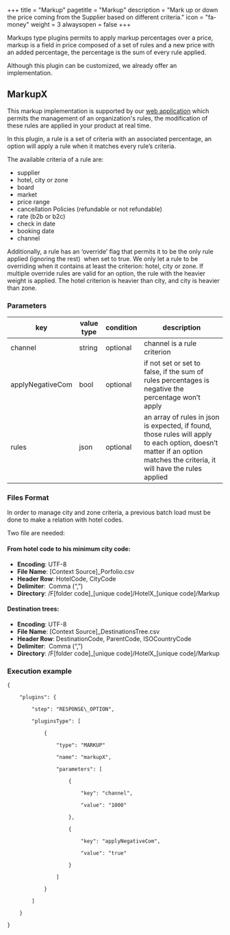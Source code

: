 +++
title = "Markup"
pagetitle = "Markup"
description = "Mark up or down the price coming from the Supplier based on different criteria."
icon = "fa-money"
weight = 3
alwaysopen = false
+++

Markups type plugins permits to apply markup percentages over a price, markup is a field in price composed of a set of rules and a new price with an added percentage, the percentage is the sum of every rule applied.

Although this plugin can be customized, we already offer an implementation.

## MarkupX

This markup implementation is supported by our [web application](https://travelb2b.xmltravelgate.com/) which permits the management of an organization's rules, the modification of these rules are applied in your product at real time.

In this plugin, a rule is a set of criteria with an associated percentage, an option will apply a rule when it matches every rule’s criteria.

The available criteria of a rule are:

* supplier 
* hotel, city or zone 
* board 
* market 
* price range 
* cancellation Policies (refundable or not refundable) 
* rate (b2b or b2c) 
* check in date 
* booking date 
* channel 

Additionally, a rule has an ‘override’ flag that permits it to be the only rule applied (ignoring the rest)  when set to true. We only let a rule to be overriding when it contains at least the criterion: hotel, city or zone. If multiple override rules are valid for an option, the rule with the heavier weight is applied. The hotel criterion is heavier than city, and city is heavier than zone.

### Parameters

|key|value type|condition|description|
|----|----|----|----|
|channel|string|optional|channel is a rule criterion|
|applyNegativeCom|bool|optional|if not set or set to false, if the sum of rules percentages is negative the percentage won’t apply|
|rules|json|optional|an array of rules in json is expected, if found, those rules will apply to each option, doesn’t matter if an option matches the criteria, it will have the rules applied|

### Files Format

In order to manage city and zone criteria, a previous batch load must be done to make a relation with hotel codes.

Two file are needed:

#### From hotel code to his minimum city code:

* **Encoding**: UTF-8 
* **File Name**: [Context Source]\_Porfolio.csv 
* **Header Row**: HotelCode, CityCode
* **Delimiter**:  Comma (“,”) 
* **Directory**: /F[folder code]\_[unique code]/HotelX\_[unique code]/Markup

#### Destination trees:

* **Encoding**: UTF-8 
* **File Name**: [Context Source]\_DestinationsTree.csv 
* **Header Row**: DestinationCode, ParentCode, ISOCountryCode 
* **Delimiter**:  Comma (“,”) 
* **Directory**: /F[folder code]\_[unique code]/HotelX\_[unique code]/Markup 

### Execution example

```
{

    "plugins": {

        "step": "RESPONSE\_OPTION",

        "pluginsType": [

            {

                "type": "MARKUP"

                "name": "markupX",

                "parameters": [

                    {

                        "key": "channel",

                        "value": "1000"

                    },

                    {

                        "key": "applyNegativeCom",

                        "value": "true"

                    }

                ]

            }

        ]

    }

}
```
